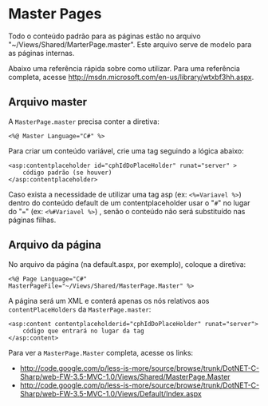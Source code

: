 # Master Pages #

Todo o conteúdo padrão para as páginas estão no arquivo "~/Views/Shared/MarterPage.master". Este arquivo serve de modelo para as páginas internas.

Abaixo uma referência rápida sobre como utilizar. Para uma referência completa, acesse http://msdn.microsoft.com/en-us/library/wtxbf3hh.aspx.

## Arquivo master ##

A `MasterPage.master` precisa conter a diretiva:
```
<%@ Master Language="C#" %>
```

Para criar um conteúdo variável, crie uma tag seguindo a lógica abaixo:
```
<asp:contentplaceholder id="cphIdDoPlaceHolder" runat="server" >
	código padrão (se houver)
</asp:contentplaceholder>
```

Caso exista a necessidade de utilizar uma tag asp (ex: `<%=Variavel %>`) dentro do conteúdo default de um contentplaceholder usar o "`#`" no lugar do "`=`" (ex: `<%#Variavel %>`) , senão o conteúdo não será substituído nas páginas filhas.

## Arquivo da página ##

No arquivo da página (na default.aspx, por exemplo), coloque a diretiva:
```
<%@ Page Language="C#" MasterPageFile="~/Views/Shared/MasterPage.Master" %>
```

A página será um XML e conterá apenas os nós relativos aos `contentPlaceHolders` da `MasterPage.master`:
```
<asp:content contentplaceholderid="cphIdDoPlaceHolder" runat="server">
	código que entrará no lugar da tag
</asp:content>
```

Para ver a `MasterPage.Master` completa, acesse os links:
  * http://code.google.com/p/less-is-more/source/browse/trunk/DotNET-C-Sharp/web-FW-3.5-MVC-1.0/Views/Shared/MasterPage.Master
  * http://code.google.com/p/less-is-more/source/browse/trunk/DotNET-C-Sharp/web-FW-3.5-MVC-1.0/Views/Default/Index.aspx